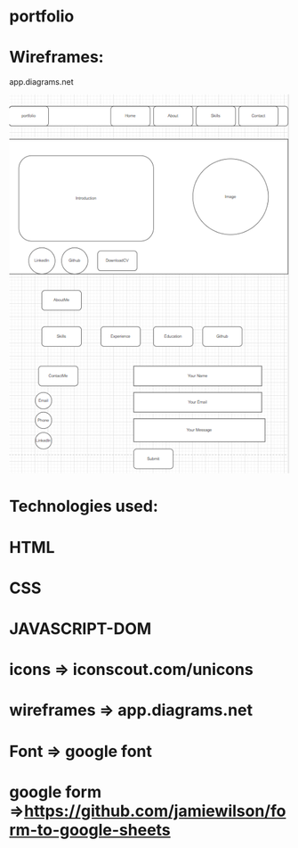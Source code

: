 # portfolio
# Wireframes:
app.diagrams.net

![Alt text](wireframe.png)

# Technologies used:

# HTML
# CSS
# JAVASCRIPT-DOM

# icons => iconscout.com/unicons

# wireframes =>   app.diagrams.net

# Font => google font

# google form =>https://github.com/jamiewilson/form-to-google-sheets
